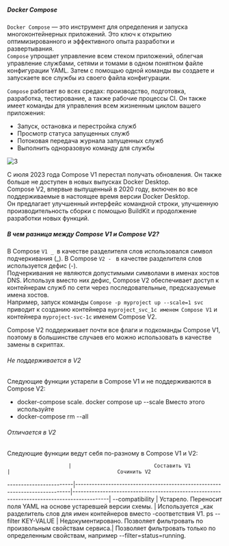 ##### Docker Compose
``Docker Compose`` — это инструмент для определения и запуска многоконтейнерных приложений. Это ключ к открытию оптимизированного и эффективного опыта разработки и развертывания.<br>
``Compose`` упрощает управление всем стеком приложений, облегчая управление службами, сетями и томами в одном понятном файле конфигурации YAML. Затем с помощью одной команды вы создаете и запускаете все службы из своего файла конфигурации.<br>

``Compose`` работает во всех средах: производство, подготовка, разработка, тестирование, а также рабочие процессы CI. Он также имеет команды для управления всем жизненным циклом вашего приложения:

- Запуск, остановка и перестройка служб
- Просмотр статуса запущенных служб
- Потоковая передача журнала запущенных служб
- Выполнить одноразовую команду для службы

![3](https://github.com/user-attachments/assets/31c11503-ffb4-4b48-bb31-cb5967ca7dde)

С июля 2023 года Compose V1 перестал получать обновления. Он также больше не доступен в новых выпусках Docker Desktop.<br>
Compose V2, впервые выпущенный в 2020 году, включен во все поддерживаемые в настоящее время версии Docker Desktop.<br>Он предлагает улучшенный интерфейс командной строки, улучшенную производительность сборки с помощью BuildKit и продолжение разработки новых функций.

##### В чем разница между Compose V1 и Compose V2?

В Compose ``V1 _ ``в качестве разделителя слов использовался символ подчеркивания (_). В Compose ``V2 - `` в качестве разделителя слов используется дефис (-).<br>
Подчеркивания не являются допустимыми символами в именах хостов DNS. Используя вместо них дефис, Compose V2 обеспечивает доступ к контейнерам служб по сети через последовательные, предсказуемые имена хостов.<br>
Например, запуск команды ``Compose -p myproject up --scale=1 svc`` приводит к созданию контейнера ``myproject_svc_1с именем Compose V1`` и контейнера ``myproject-svc-1с`` именем Compose V2.<br>

Compose V2 поддерживает почти все флаги и подкоманды Compose V1, поэтому в большинстве случаев его можно использовать в качестве замены в скриптах.

###### Не поддерживается в V2
Следующие функции устарели в Compose V1 и не поддерживаются в Compose V2:
- docker-compose scale. docker compose up --scale
Вместо этого используйте
- docker-compose rm --all
###### Отличается в V2
Следующие функции ведут себя по-разному в Compose V1 и V2:

                        |                           Составить V1	                                   |                                   Сочинить V2
------------------------|----------------------------------------------------------------------------|-------------------------------------------------------------------------------------------|
--compatibility	        | Устарело. Переносит поля YAML на основе устаревшей версии схемы.           | Используется _как разделитель слов для имен контейнеров вместо -соответствия V1.
ps --filter KEY-VALUE	  | Недокументировано. Позволяет фильтровать по произвольным свойствам сервиса.| Позволяет фильтровать только по определенным свойствам, например --filter=status=running.

